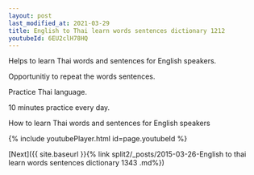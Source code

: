 ```yaml
---
layout: post
last_modified_at: 2021-03-29
title: English to Thai learn words sentences dictionary 1212 
youtubeId: 6EU2clH78HQ
---
```

 
 
Helps to learn Thai words and sentences for English speakers.

Opportunitiy to repeat the words sentences. 

Practice Thai language. 
 
10 minutes practice every day. 
 
How to learn Thai words and sentences for English speakers 
 
{% include youtubePlayer.html id=page.youtubeId %}
 
 
[Next]({{ site.baseurl }}{% link  split2/_posts/2015-03-26-English to thai learn words sentences dictionary 1343 .md%})
 
